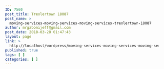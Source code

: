 ```yaml
---
ID: 7560
post_title: Trexlertown 18087
post_name: >
  moving-services-moving-services-moving-services-trexlertown-18087
author: mrgabonijeff@gmail.com
post_date: 2018-03-28 01:47:43
layout: page
link: >
  http://localhost/wordpress/moving-services-moving-services-moving-services-trexlertown-18087/
published: true
tags: [ ]
categories: [ ]
---
```

